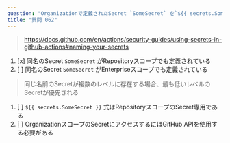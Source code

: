 ```yaml
---
question: "Organizationで定義されたSecret `SomeSecret` を`${{ secrets.SomeSecret }}`で参照したところ、Organizationスコープで設定した値ではなく、別の値が取得されました。原因として最も考えられるのはどれですか？"
title: "質問 062"
---
```


> https://docs.github.com/en/actions/security-guides/using-secrets-in-github-actions#naming-your-secrets
1. [x] 同名のSecret `SomeSecret` がRepositoryスコープでも定義されている
1. [ ] 同名のSecret `SomeSecret` がEnterpriseスコープでも定義されている  
> 同じ名前のSecretが複数のレベルに存在する場合、最も低いレベルのSecretが優先される
1. [ ] `${{ secrets.SomeSecret }}` 式はRepositoryスコープのSecret専用である
1. [ ] OrganizationスコープのSecretにアクセスするにはGitHub APIを使用する必要がある